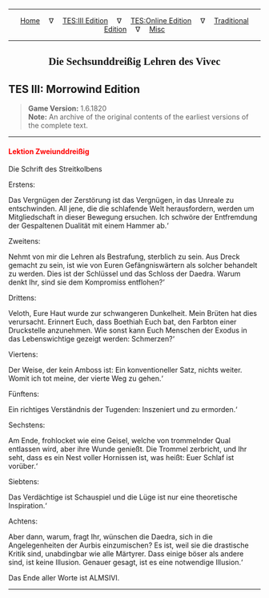 
---

<!-- Jekyll Page Links -->

<center>
<a href="../../../../index.html">Home</a>
&emsp;&nabla;&emsp;
<a href="../../../index-tes3.html">TES:III Edition</a>
&emsp;&nabla;&emsp;
<a href="../../../index-teso.html">TES:Online Edition</a>
&emsp;&nabla;&emsp;
<a href="../../../index-traditional.html">Traditional Edition</a>
&emsp;&nabla;&emsp;
<a href="../../../index-misc.html">Misc</a>
</center>

<!-- Markdown Body Below: -->

---

<center>
<h2><span style="font-family:Georgia">Die Sechsunddreißig Lehren des Vivec</span></h2>
</center>

## TES III: Morrowind Edition

> __Game Version:__ 1.6.1820\
> __Note:__ An archive of the original contents of the earliest versions of the complete text.

---

#### <span style="color:red">Lektion Zweiunddreißig</span>

Die Schrift des Streitkolbens

Erstens:

Das Vergnügen der Zerstörung ist das Vergnügen, in das Unreale zu entschwinden. All jene, die die schlafende Welt herausfordern, werden um Mitgliedschaft in dieser Bewegung ersuchen. Ich schwöre der Entfremdung der Gespaltenen Dualität mit einem Hammer ab.‘

Zweitens:

Nehmt von mir die Lehren als Bestrafung, sterblich zu sein. Aus Dreck gemacht zu sein, ist wie von Euren Gefängniswärtern als solcher behandelt zu werden. Dies ist der Schlüssel und das Schloss der Daedra. Warum denkt Ihr, sind sie dem Kompromiss entflohen?‘

Drittens:

Veloth, Eure Haut wurde zur schwangeren Dunkelheit. Mein Brüten hat dies verursacht. Erinnert Euch, dass Boethiah Euch bat, den Farbton einer Druckstelle anzunehmen. Wie sonst kann Euch Menschen der Exodus in das Lebenswichtige gezeigt werden: Schmerzen?‘

Viertens:

Der Weise, der kein Amboss ist: Ein konventioneller Satz, nichts weiter. Womit ich tot meine, der vierte Weg zu gehen.‘

Fünftens:

Ein richtiges Verständnis der Tugenden: Inszeniert und zu ermorden.‘

Sechstens:

Am Ende, frohlocket wie eine Geisel, welche von trommelnder Qual entlassen wird, aber ihre Wunde genießt. Die Trommel zerbricht, und Ihr seht, dass es ein Nest voller Hornissen ist, was heißt: Euer Schlaf ist vorüber.‘

Siebtens:

Das Verdächtige ist Schauspiel und die Lüge ist nur eine theoretische Inspiration.‘

Achtens:

Aber dann, warum, fragt Ihr, wünschen die Daedra, sich in die Angelegenheiten der Aurbis einzumischen? Es ist, weil sie die drastische Kritik sind, unabdingbar wie alle Märtyrer. Dass einige böser als andere sind, ist keine Illusion. Genauer gesagt, ist es eine notwendige Illusion.‘

Das Ende aller Worte ist ALMSIVI.

---
